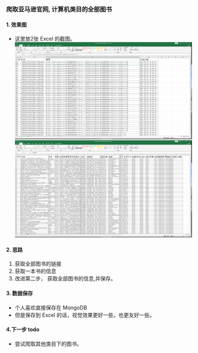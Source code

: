 ### 爬取亚马逊官网, 计算机类目的全部图书


#### 1. 效果图
- 这里放2张 Excel 的截图。
![全部图书的链接](https://raw.githubusercontent.com/buxuele/amazon_books/master/data/book_urls_2021-02-23--20-58-54.png)
![全部图书的详情](https://raw.githubusercontent.com/buxuele/amazon_books/master/data/2021-02-26--22-34-18.png)


#### 2. 思路
1. 获取全部图书的链接 
2. 获取一本书的信息
3. 改进第二步， 获取全部图书的信息,并保存。

#### 3. 数据保存
- 个人喜欢直接保存在 MongoDB
- 但是保存到 Excel 的话，视觉效果更好一些，也更友好一些。

#### 4.下一步 todo 
- 尝试爬取其他类目下的图书。

